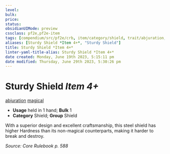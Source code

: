 ```yaml
---
level:
bulk:
price:
status:
obsidianUIMode: preview
cssclass: pf2e,pf2e-item
tags: [compendium/src/pf2e/crb, item/category/shield, trait/abjuration, trait/magical]
aliases: [Sturdy Shield *Item 4+*, "Sturdy Shield"]
title: Sturdy Shield *Item 4+*
linter-yaml-title-alias: Sturdy Shield *Item 4+*
date created: Monday, June 19th 2023, 5:15:11 pm
date modified: Thursday, June 29th 2023, 5:30:26 pm
---
```


# Sturdy Shield *Item 4+*

[abjuration](rules/traits/abjuration.md) [magical](rules/traits/magical.md)  

- **Usage** held in 1 hand; **Bulk** 1
- **Category** Shield; **Group** Shield

With a superior design and excellent craftsmanship, this steel shield has higher Hardness than its non-magical counterparts, making it harder to break and destroy.

*Source: Core Rulebook p. 588*
